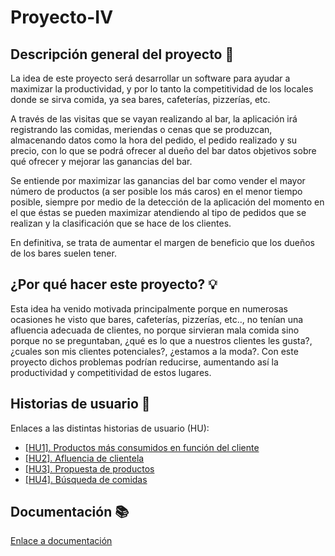 # Proyecto-IV

## Descripción general del proyecto :memo:
La idea de este proyecto será desarrollar un software para ayudar a maximizar la productividad, y por lo tanto la competitividad de los locales
donde se sirva comida, ya sea bares, cafeterías, pizzerías, etc.

A través de las visitas que se vayan realizando al bar, la aplicación irá registrando las comidas, meriendas o cenas que se produzcan, almacenando 
datos como la hora del pedido, el pedido realizado y su precio, con lo que se podrá ofrecer al dueño del bar datos objetivos sobre qué ofrecer y 
mejorar las ganancias del bar.

Se entiende por maximizar las ganancias del bar como vender el mayor número de productos (a ser posible los más caros) en el menor tiempo posible, siempre
por medio de la detección de la aplicación del momento en el que éstas se pueden maximizar atendiendo al tipo de pedidos que se realizan y la clasificación 
que se hace de los clientes.
 
En definitiva, se trata de aumentar el margen de beneficio que los dueños de los bares suelen tener.

## ¿Por qué hacer este proyecto? :bulb:
Esta idea ha venido motivada principalmente porque en numerosas ocasiones he visto que bares, cafeterías, pizzerías, etc.., no 
tenían una afluencia adecuada de clientes, no porque sirvieran mala comida sino porque no se preguntaban, ¿qué es lo que a 
nuestros clientes les gusta?, ¿cuales son mis clientes potenciales?, ¿estamos a la moda?. Con este proyecto dichos problemas 
podrían reducirse, aumentando así la productividad y competitividad de estos lugares.

## Historias de usuario :busts_in_silhouette:
Enlaces a las distintas historias de usuario (HU):
* [[HU1]. Productos más consumidos en función del cliente](https://github.com/alexespana/Proyecto-IV/issues/3)
* [[HU2]. Afluencia de clientela](https://github.com/alexespana/Proyecto-IV/issues/4)
* [[HU3]. Propuesta de productos](https://github.com/alexespana/Proyecto-IV/issues/5)
* [[HU4]. Búsqueda de comidas](https://github.com/alexespana/Proyecto-IV/issues/7)

## Documentación :books:
[Enlace a documentación](docs/documentacion.md)